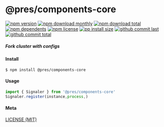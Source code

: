 # @pres/components-core

[![npm version][badge-npm-version]][url-npm]
[![npm download monthly][badge-npm-download-monthly]][url-npm]
[![npm download total][badge-npm-download-total]][url-npm]
[![npm dependents][badge-npm-dependents]][url-github]
[![npm license][badge-npm-license]][url-npm]
[![pp install size][badge-pp-install-size]][url-pp]
[![github commit last][badge-github-last-commit]][url-github]
[![github commit total][badge-github-commit-count]][url-github]

[//]: <> (Shields)

[badge-npm-version]: https://flat.badgen.net/npm/v/@pres/components-core

[badge-npm-download-monthly]: https://flat.badgen.net/npm/dm/@pres/components-core

[badge-npm-download-total]:https://flat.badgen.net/npm/dt/@pres/components-core

[badge-npm-dependents]: https://flat.badgen.net/npm/dependents/@pres/components-core

[badge-npm-license]: https://flat.badgen.net/npm/license/@pres/components-core

[badge-pp-install-size]: https://flat.badgen.net/packagephobia/install/@pres/components-core

[badge-github-last-commit]: https://flat.badgen.net/github/last-commit/hoyeungw/pres

[badge-github-commit-count]: https://flat.badgen.net/github/commits/hoyeungw/pres

[//]: <> (Link)

[url-npm]: https://npmjs.org/package/@pres/components-core

[url-pp]: https://packagephobia.now.sh/result?p=@pres/components-core

[url-github]: https://github.com/hoyeungw/pres

##### Fork cluster with configs

#### Install

```console
$ npm install @pres/components-core
```

#### Usage

```js
import { Signaler } from '@pres/components-core'
Signaler.register(instance,process,)
```

#### Meta

[LICENSE (MIT)](LICENSE)
